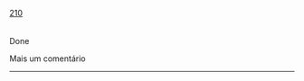 [210](https://github.com/guilhermeprokisch/ideias/issues/210) 
###### 




Done


Mais um comentário

-------------------------------------------------------------------------------

